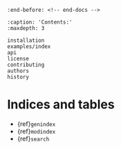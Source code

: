 ```{include} ../README.md
:end-before: <!-- end-docs -->
```


```{toctree}
:caption: 'Contents:'
:maxdepth: 3

installation
examples/index
api
license
contributing
authors
history
```

# Indices and tables

- {ref}`genindex`
- {ref}`modindex`
- {ref}`search`
